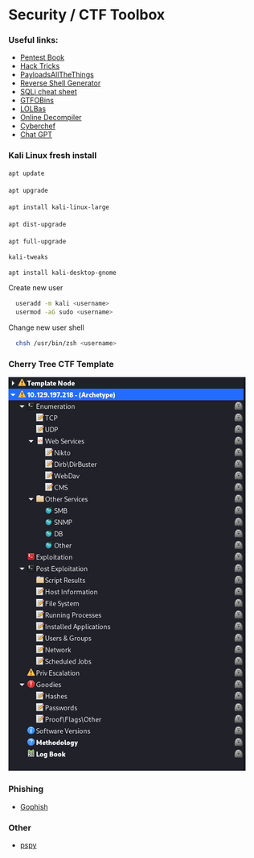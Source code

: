 # Security / CTF Toolbox

### Useful links:

- [Pentest Book](https://pentestbook.six2dez.com)
- [Hack Tricks](https://book.hacktricks.xyz/welcome/readme)
- [PayloadsAllTheThings](https://github.com/swisskyrepo/PayloadsAllTheThings)
- [Reverse Shell Generator](https://www.revshells.com/)
- [SQLi cheat sheet](https://portswigger.net/web-security/sql-injection/cheat-sheet)
- [GTFOBins](https://gtfobins.github.io/)
- [LOLBas](https://lolbas-project.github.io/)
- [Online Decompiler](https://dogbolt.org/)
- [Cyberchef](https://gchq.github.io/CyberChef/)
- [Chat GPT](https://openai.com/blog/chatgpt/)



### Kali Linux fresh install

```bash
apt update

apt upgrade

apt install kali-linux-large

apt dist-upgrade

apt full-upgrade
```

```bash
kali-tweaks
```


```bash
apt install kali-desktop-gnome
```

Create new user
```bash
  useradd -m kali <username>
  usermod -aG sudo <username>
```

Change new user shell
```bash
  chsh /usr/bin/zsh <username>
```
  




### Cherry Tree CTF Template

![alt text](https://github.com/rottaj/config/blob/master/sec/cherry_tree_screenshot.png)



### Phishing 

- [Gophish](https://getgophish.com/)



### Other

- [pspy](https://github.com/DominicBreuker/pspy)
